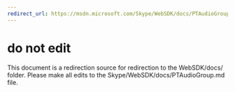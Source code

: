 ```yaml
---
redirect_url: https://msdn.microsoft.com/Skype/WebSDK/docs/PTAudioGroup
---
```

# do not edit
This document is a redirection source for redirection to the WebSDK/docs/ folder. Please make all edits to the Skype/WebSDK/docs/PTAudioGroup.md file.

